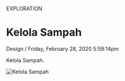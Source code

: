 <p class="type">EXPLORATION</p>

# Kelola Sampah

<p class="meta">Design  /  Friday, February 28, 2020 5:59:14pm</p>

Kelola Sampah.

![Kelola Sampah](https://farooq-agent.web.app/assets/images/works/details/240-kelola-sampah/kelola-sampah.jpg)
